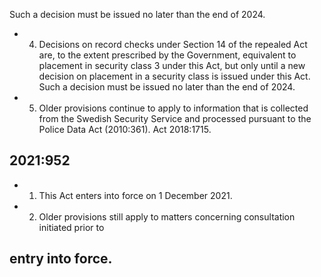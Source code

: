 Such a decision must be issued no later than the end of 2024.
- 4. Decisions on record checks under Section 14 of the repealed Act are, to the extent prescribed by the Government, equivalent to placement in security class 3 under this Act, but only until a new decision on placement in a security class is issued under this Act. Such a decision must be issued no later than the end of 2024.
- 5. Older provisions continue to apply to information that is collected from the Swedish Security Service and processed pursuant to the Police Data Act (2010:361). Act 2018:1715.
## 2021:952
- 1. This Act enters into force on 1 December 2021.
- 2. Older provisions still apply to matters concerning consultation initiated prior to
## entry into force.
